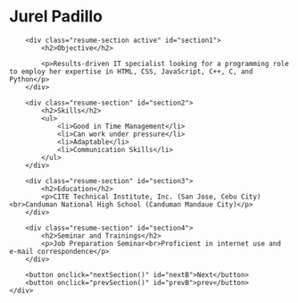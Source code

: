 <!DOCTYPE html>
<html>
<head>
<title>Resume</title>
<link rel="stylesheet" type="text/css" href="C:\PLD\WEB241\PADILLO\resume.css">
</head>
<body>

<div class="container">
        <h1>Jurel Padillo</h1>

        <div class="resume-section active" id="section1">
            <h2>Objective</h2>

            <p>Results-driven IT specialist looking for a programming role to employ her expertise in HTML, CSS, JavaScript, C++, C, and Python</p>
        </div>

        <div class="resume-section" id="section2">
            <h2>Skills</h2>
            <ul>
                <li>Good in Time Management</li>
                <li>Can work under pressure</li>
                <li>Adaptable</li>
                <li>Communication Skills</li>
            </ul>
        </div>

        <div class="resume-section" id="section3">
            <h2>Education</h2>
            <p>CITE Technical Institute, Inc. (San Jose, Cebu City)<br>Canduman National High School (Canduman Mandaue City)</p>
        </div>

        <div class="resume-section" id="section4">
            <h2>Seminar and Trainings</h2>
            <p>Job Preparation Seminar<br>Proficient in internet use and e-mail correspondence</p>
        </div>

        <button onclick="nextSection()" id="nextB">Next</button>
        <button onclick="prevSection()" id="prevB">prev</button>
    </div>

<script type="text/javascript" src="C:\PLD\WEB241\PADILLO\resume.js">


</script>
</body>
</html>
